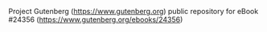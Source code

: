 Project Gutenberg (https://www.gutenberg.org) public repository for eBook #24356 (https://www.gutenberg.org/ebooks/24356)
